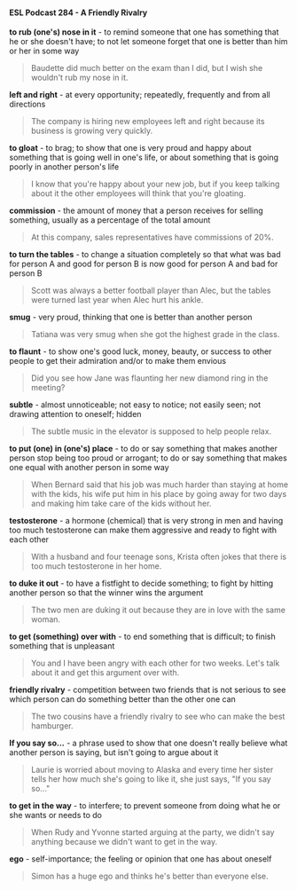 #### ESL Podcast 284 - A Friendly Rivalry

**to rub (one's) nose in it** - to remind someone that one has something that he or
she doesn't have; to not let someone forget that one is better than him or her in
some way

> Baudette did much better on the exam than I did, but I wish she wouldn't rub my
nose in it.

**left and right** - at every opportunity; repeatedly, frequently and from all
directions

> The company is hiring new employees left and right because its business is
growing very quickly.

**to gloat** - to brag; to show that one is very proud and happy about something
that is going well in one's life, or about something that is going poorly in another
person's life

> I know that you're happy about your new job, but if you keep talking about it the
other employees will think that you're gloating.

**commission** - the amount of money that a person receives for selling
something, usually as a percentage of the total amount

> At this company, sales representatives have commissions of 20%.

**to turn the tables** - to change a situation completely so that what was bad for
person A and good for person B is now good for person A and bad for person B

> Scott was always a better football player than Alec, but the tables were turned
last year when Alec hurt his ankle.

**smug** - very proud, thinking that one is better than another person

> Tatiana was very smug when she got the highest grade in the class.

**to flaunt** - to show one's good luck, money, beauty, or success to other people
to get their admiration and/or to make them envious

> Did you see how Jane was flaunting her new diamond ring in the meeting?

**subtle** - almost unnoticeable; not easy to notice; not easily seen; not drawing
attention to oneself; hidden

> The subtle music in the elevator is supposed to help people relax.

**to put (one) in (one's) place** - to do or say something that makes another
person stop being too proud or arrogant; to do or say something that makes one
equal with another person in some way

> When Bernard said that his job was much harder than staying at home with the
kids, his wife put him in his place by going away for two days and making him
take care of the kids without her.

**testosterone** - a hormone (chemical) that is very strong in men and having too
much testosterone can make them aggressive and ready to fight with each other

> With a husband and four teenage sons, Krista often jokes that there is too much
testosterone in her home.

**to duke it out** - to have a fistfight to decide something; to fight by hitting another
person so that the winner wins the argument

> The two men are duking it out because they are in love with the same woman.

**to get (something) over with** - to end something that is difficult; to finish
something that is unpleasant

> You and I have been angry with each other for two weeks. Let's talk about it
and get this argument over with.

**friendly rivalry** - competition between two friends that is not serious to see
which person can do something better than the other one can

> The two cousins have a friendly rivalry to see who can make the best
hamburger.

**If you say so...** - a phrase used to show that one doesn't really believe what
another person is saying, but isn't going to argue about it

> Laurie is worried about moving to Alaska and every time her sister tells her how
much she's going to like it, she just says, "If you say so..."

**to get in the way** - to interfere; to prevent someone from doing what he or she
wants or needs to do

> When Rudy and Yvonne started arguing at the party, we didn't say anything
because we didn't want to get in the way.

**ego** - self-importance; the feeling or opinion that one has about oneself

> Simon has a huge ego and thinks he's better than everyone else.

